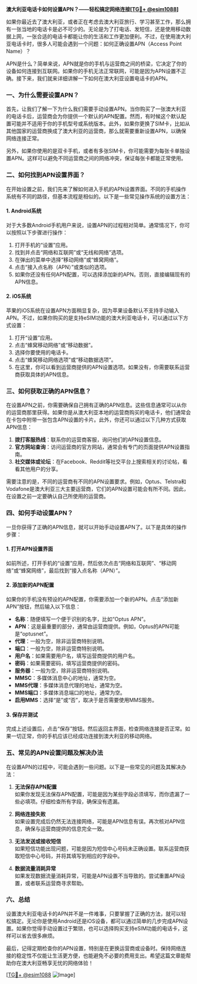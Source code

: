 **澳大利亚电话卡如何设置APN？——轻松搞定网络连接[[TG💪+ @esim1088](https://t.me/s/esim1088)]**

如果你最近去了澳大利亚，或者正在考虑去澳大利亚旅行、学习甚至工作，那么拥有一张当地的电话卡是必不可少的。无论是为了打电话、发短信，还是使用移动数据上网，一张合适的电话卡都能让你的生活和工作更加便利。不过，在使用澳大利亚电话卡时，很多人可能会遇到一个问题：如何正确设置APN（Access Point Name）？

APN是什么？简单来说，APN就是你的手机与运营商之间的桥梁，它决定了你的设备如何连接到互联网。如果你的手机无法正常联网，可能是因为APN设置不正确。接下来，我们就来详细讲解一下如何在澳大利亚设置电话卡的APN。

### 一、为什么需要设置APN？

首先，让我们了解一下为什么我们需要手动设置APN。当你购买了一张澳大利亚的电话卡后，运营商会为你提供一个默认的APN配置。然而，有时候这个默认配置可能并不适用于你的手机型号或系统版本。此外，如果你更换了SIM卡，比如从其他国家的运营商换成了澳大利亚的运营商，那么就需要重新设置APN，以确保网络连接正常。

另外，如果你使用的是双卡手机，或者有多张SIM卡，你可能需要为每张卡单独设置APN。这样可以避免不同运营商之间的网络冲突，保证每张卡都能正常使用。

### 二、如何找到APN设置界面？

在开始设置之前，我们先来了解如何进入手机的APN设置界面。不同的手机操作系统有不同的路径，但基本流程是相似的。以下是一些常见操作系统的设置方法：

#### 1. Android系统

对于大多数Android手机用户来说，设置APN的过程相对简单。通常情况下，你可以按照以下步骤进行操作：

1. 打开手机的“设置”应用。
2. 找到并点击“网络和互联网”或“无线和网络”选项。
3. 在弹出的菜单中选择“移动网络”或“蜂窝网络”。
4. 点击“接入点名称（APN）”或类似的选项。
5. 如果你还没有任何APN配置，可以选择添加新的APN。否则，直接编辑现有的APN信息。

#### 2. iOS系统

苹果的iOS系统在设置APN方面稍显复杂，因为苹果设备默认不支持手动输入APN。不过，如果你购买的是支持eSIM功能的澳大利亚电话卡，可以通过以下方式设置：

1. 打开“设置”应用。
2. 点击“蜂窝移动网络”或“移动数据”。
3. 选择你要使用的电话卡。
4. 点击“蜂窝移动网络选项”或“移动数据选项”。
5. 在这里，你可以看到运营商提供的APN设置选项。如果没有，你需要联系运营商获取具体的APN信息。

### 三、如何获取正确的APN信息？

在设置APN之前，你需要确保自己拥有正确的APN信息。这些信息通常可以从你的运营商那里获得。如果你是从澳大利亚本地的运营商购买的电话卡，他们通常会在卡包中附带一张包含APN设置的卡片。此外，你还可以通过以下几种方式获取APN信息：

1. **拨打客服热线**：联系你的运营商客服，询问他们的APN设置信息。
2. **官方网站查询**：访问运营商的官方网站，通常会有专门的页面提供APN设置指南。
3. **社交媒体或论坛**：在Facebook、Reddit等社交平台上搜索相关的讨论帖，看看其他用户的分享。

需要注意的是，不同的运营商有不同的APN设置要求。例如，Optus、Telstra和Vodafone是澳大利亚三大主要运营商，它们的APN设置可能会有所不同。因此，在设置之前一定要确认自己所使用的运营商。

### 四、如何手动设置APN？

一旦你获得了正确的APN信息，就可以开始手动设置APN了。以下是具体的操作步骤：

#### 1. 打开APN设置界面

如前所述，打开手机的“设置”应用，然后依次点击“网络和互联网”、“移动网络”或“蜂窝网络”，最后找到“接入点名称（APN）”。

#### 2. 添加新的APN配置

如果你的手机没有预设的APN配置，你需要添加一个新的APN。点击“添加新APN”按钮，然后输入以下信息：

- **名称**：随便填写一个便于识别的名字，比如“Optus APN”。
- **APN**：这是最重要的部分，通常由运营商提供。例如，Optus的APN可能是“optusnet”。
- **代理**：一般为空，除非运营商特别说明。
- **端口**：一般为空，除非运营商特别说明。
- **用户名**：如果需要用户名，填写运营商提供的用户名。
- **密码**：如果需要密码，填写运营商提供的密码。
- **服务器**：一般为空，除非运营商特别说明。
- **MMSC**：多媒体消息中心的地址，通常为空。
- **MMS代理**：多媒体消息代理的地址，通常为空。
- **MMS端口**：多媒体消息端口的地址，通常为空。
- **启用MMS**：选择“是”或“否”，取决于是否需要使用MMS服务。

#### 3. 保存并测试

完成上述设置后，点击“保存”按钮。然后返回主界面，检查网络连接是否正常。如果一切正常，你的手机应该已经成功连接到澳大利亚的移动网络。

### 五、常见的APN设置问题及解决办法

在设置APN的过程中，可能会遇到一些问题。以下是一些常见的问题及其解决办法：

1. **无法保存APN配置**  
   如果你发现无法保存APN配置，可能是因为某些字段必须填写，而你遗漏了一些必填项。仔细检查所有字段，确保没有遗漏。

2. **网络连接失败**  
   如果设置完成后仍然无法连接网络，可能是APN信息有误。再次核对APN信息，确保与运营商提供的信息完全一致。

3. **无法发送或接收短信**  
   如果短信功能出现问题，可能是因为短信中心号码未正确设置。联系运营商获取短信中心号码，并将其填写到相应的字段中。

4. **数据流量消耗异常**  
   如果发现数据流量消耗异常，可能是APN设置不当导致的。尝试重置APN设置，或者联系运营商寻求帮助。

### 六、总结

设置澳大利亚电话卡的APN并不是一件难事，只要掌握了正确的方法，就可以轻松搞定。无论你是使用Android还是iOS设备，都可以通过简单的几步完成APN设置。如果你觉得手动设置过于繁琐，也可以选择购买支持eSIM功能的电话卡，这样可以省去很多麻烦。

最后，记得定期检查你的APN设置，特别是在更换运营商或设备时。保持网络连接的稳定性不仅能让生活更方便，也能避免不必要的费用支出。希望这篇文章能帮助你在澳大利亚畅享无忧的网络体验！

[[TG💪+ @esim1088](https://t.me/s/esim1088) ![Image](https://i.postimg.cc/4NQfJmqS/Snipaste-2025-05-13-00-14-12.png)]